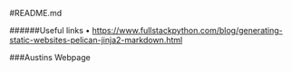 #README.md

######Useful links
• https://www.fullstackpython.com/blog/generating-static-websites-pelican-jinja2-markdown.html

###Austins Webpage